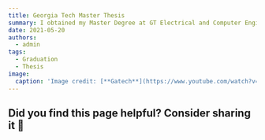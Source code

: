```yaml
---
title: Georgia Tech Master Thesis
summary: I obtained my Master Degree at GT Electrical and Computer Engineeing. Step into Ph.D. program!
date: 2021-05-20
authors:
  - admin
tags:
  - Graduation
  - Thesis
image:
  caption: 'Image credit: [**Gatech**](https://www.youtube.com/watch?v=RyjoZ41kcs4)'
---
```


## Did you find this page helpful? Consider sharing it 🙌
